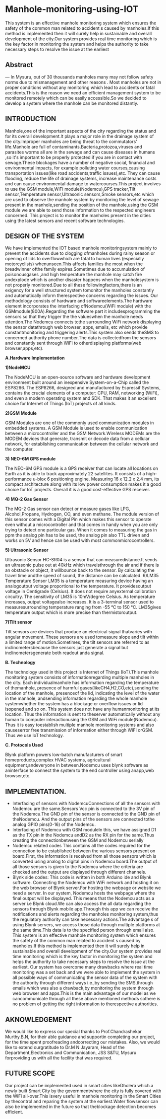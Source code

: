 # Manhole-monitoring-using-IOT
This system is an effective manhole monitoring system which ensures the safety of the common man related to accident s caused by manholes.If this method is implemented then it will surely help in sustainable and overall development of the city.Our system provides real time monitoring which is the key factor in monitoring the system and helps the authority to take necessary steps to resolve the issue at the earliest

## Abstract
— In Mysuru, out of 30 thousands manholes many
may not follow safety norms due to mismanagement and
other reasons . Most manholes are not in proper conditions
without any monitoring which lead to accidents or fatal
accidents.This is the reason we need an efficient
management system to be monitored remotely which can be
easily accessible.So we decided to develop a system where
the manhole can be monitored distantly.

## INTRODUCTION
Manhole,one of the important aspects of the city regarding the
status and for its overall development.It plays a major role in
the drainage system of the city.Improper manholes are being
threat to the commutators’ life.Manhole are full of
contaminants.Bacteria,protozoa,viruses and parasites worms
all are in the sewage and can cause diseases in humans ,so it's
important to be properly protected if you are in contact with
sewage.These blockages have a number of negative social,
financial and environmental impacts, for example polluting
water courses,causing transportation issues(like road
accidents,traffic issues),etc. They can cause flooding, reduce
the life of drainage systems, increase maintenance costs and
can cause environmental damage to watercourses.This project
involves to use the GSM module,WiFi
module(Nodemcu),GPS tracker,Tilt sensor,Temperature
sensor,Ultrasonic sensors,Smoke sensors,etc which are used to
observe the manhole system by monitoring the level of sewage
present in the manhole,sending the position of the
manhole,using the GSM module we are able to send those
information to the respected engineers concerned. This project
is to monitor the manholes present in the cities using the latest
sensors and recent software technologies.

## DESIGN OF THE SYSTEM
We have implemented the IOT based manhole monitoringsystem mainly to prevent the accidents due to clogging ofmanholes during rainy season or opening of lids to overflowwhich are fatal to human lives (especially motorcyclists) whenunseen.This affects families the most when the breadwinner ofthe family expires.Sometimes due to accumulation of poisonousgases ,and high temperature the manhole may catch fire andexplode which is another disaster happens when the manholesystem is not properly monitored.Due to all these followingfactors,there is an exigency for a well structured system tomonitor the manholes constantly and automatically inform therespective concerns regarding the issues.
Our methodology consists of hardware and softwareelements.The hardware element incorporates the interfacing ofNodemcu(WiFi module) with the GSMmodule(800A).Regarding the software part it includesprogramming the sensors so that they trigger the the valueswhen the manhole needs attention.The Nodemcu connects tothe surrounding WiFi network displaying the sensor datathrough web browser, apps, emails, etc which provide constantmonitoring and triggering alerts.This system also sends theSMS to concerned authority phone number.The data is collectedfrom the sensors and constantly sent through WiFi to otherdisplaying platforms(web browser,apps,etc).

**A.Hardware Implementation**

**1)NodeMCU**

The NodeMCU is an open-source software and hardware
development environment built around an inexpensive
System-on-a-Chip called the ESP8266. The ESP8266,
designed and manufactured by Espressif Systems, contains the
crucial elements of a computer: CPU, RAM, networking
(WiFi), and even a modern operating system and SDK. That
makes it an excellent choice for Internet of Things (IoT)
projects of all kinds.

**2)GSM Module**

GSM Modules are one of the commonly used communication
modules in embedded systems. A GSM Module is used to
enable communication between a microcontroller and the
GSM Network.Wireless MODEMs are the MODEM devices
that generate, transmit or decode data from a cellular network,
for establishing communication between the cellular network
and the computer.

**3) NEO-6M GPS module**

The NEO-6M GPS module is a GPS receiver that can locate
all locations on Earth as it is able to track approximately 22
satellites. It consists of a high-performance u-blox 6
positioning engine. Measuring 16 x 12.2 x 2.4 mm, its
compact architecture along with its low power consumption
makes it a good choice for IoT projects. Overall it is a good
cost-effective GPS receiver.

**4) MQ-2 Gas Sensor**

The MQ-2 Gas sensor can detect or measure gases like LPG,
Alcohol,Propane, Hydrogen, CO, and even methane. The
module version of this sensor comes with a Digital Pin which
makes this sensor to operate even without a microcontroller
and that comes in handy when you are only trying to detect
one particular gas. When it comes to measuring the gas in ppm
the analog pin has to be used, the analog pin also TTL driven
and works on 5V and hence can be used with most commonmicrocontrollers.

**5) Ultrasonic Sensor**

Ultrasonic Sensor HC-SR04 is a sensor that can measuredistance.It sends an ultrasonic pulse out at 40kHz which travelsthrough the air and if there is an obstacle or object, it willbounce back to the sensor. By calculating the travel time andthe speed of sound, the distance can be calculated.
6)LM35 Temperature Sensor
LM35 is a temperature measuring device having an analogoutput voltage proportional to the temperature. It providesoutput voltage in Centigrade (Celsius). It does not require anyexternal calibration circuitry. The sensitivity of LM35 is 10mV/degree Celsius. As temperature increases, output voltagealso increases. It is a 3-terminal sensor used to measuresurrounding temperature ranging from -55 °C to 150 °C. LM35gives temperature output which is more precise than thermistoroutput.

**7)Tilt sensor**

Tilt sensors are devices that produce an electrical signal thatvaries with angular movement. These sensors are used tomeasure slope and tilt within a limited range of motion.Sometimes, the tilt sensors are referred to as inclinometersbecause the sensors just generate a signal but inclinometersgenerate both readout anda signal.

**B. Technology**

The technology used in this project is Internet of Things (IoT).This manhole monitoring system consists of informationregarding multiple manholes in the city. Each individualmanhole has information regarding the temperature of themanhole, presence of harmful gases(likeCH4,H2,CO,etc),sending the location of the manhole, presenceof the lid, indicating the level of the water in the manhole, andsending information regarding the whole manhole systemwhether the system has a blockage or overflow issues or lid isopened and so on. This system does not have any humanmonitoring at its location. Thus the information is sent to theserver automatically without any human to computer interactionusing the GSM and WiFi module(Nodemcu). Thus it is easy toestablish multiple manhole monitoring systems and also causeserror free transmission of information either through WiFi orGSM. Thus we use IoT technology.

**C. Protocols Used**

Blynk platform powers low-batch manufacturers of smart homeproducts,complex HVAC systems, agricultural equipment,andeveryone in between.Nodemcu uses blynk software as aninterface to connect the system to the end controller using anapp,web browser,etc. 

## IMPLEMENTATION.
- Interfacing of sensors with NodemcuConnections of all the sensors with Nodemcu are the same.Sensors Vcc pin is connected to the 3V pin of the Nodemcu.The GND pin of the sensor is connected to the GND pin of theNodemcu. And the output pins of the sensors are connected tothe analog GPIO pins(0-16) of the Nodemcu.
- Interfacing of Nodemcu with GSM moduleIn this, we have assigned D1 as the TX pin in the Nodemcu andD2 as the RX pin for the same.Thus creating the connectionbetween the GSM and Nodemcu serially
- Nodemcu related codes
This contains all the codes required for the connection to be
established between the various sensors present on board.First,
the information is received from all those sensors which is
converted using analog to digital pins in Nodemcu board.The
output of all those sensors is given to the Nodemcu where the
criteria are checked and the output are displayed through
different channels.
- Blynk side codes:
This code is written in both Arduino ide and Blynk software.
Connecting the Nodemcu with WiFi network and hosting it on
the web browser of Blynk server.For hosting the webpage or
website we need a server. In our system, Nodemcu hosts the
webpage where the final output will be displayed. This means
that the Nodemcu acts as a server i.e Blynk cloud.We can also
access the all data regarding the sensors through Blynk mobile
app.Through this app we can receive the notifications and
alerts regarding the manholes monitoring system,thus the
regulatory authority can take necessary actions.The advantage
s of using Blynk servers, we access those data through
multiple platforms at the same time.This data is to the
specified person through email also.
This system is an effective manhole monitoring system which
ensures the safety of the common man related to accident
s caused by manholes.If this method is implemented then it
will surely help in sustainable and overall development of the
city.Our system provides real time monitoring which is the key
factor in monitoring the system and helps the authority to take
necessary steps to resolve the issue at the earliest.
Our system has overcome many drawbacks where real time
monitoring was a set back and we were able to implement the
system in all possible ways of communicating the sensor data
of the system with the authority through different ways i.e.,by
sending the SMS,through emails which was also a
drawback,by monitoring the system through web browser and
apps.This is the main advantage of our model as we cancommunicate through all these above mentioned methods sothere is no problem of getting the right information to therespective authorities.

## AKNOWLEDGEMENT
We would like to express our special thanks to Prof.Chandrashekar Murthy.B.N, for their able guidance and supportin completing our project, for the time spent proofreading andcorrecting our mistakes. Also, we would like to extend ourgratitude to Dr.M N Jayaram, Head of the Department,Electronics and Communication, JSS S&TU, Mysuru forproviding us with all the facility that was required.
## FUTURE SCOPE
Our project can be implemented used in smart cities likeDholera which a newly built Smart City by the governmentwhere the city is fully covered with the WiFi all-over.This isvery useful in manhole monitoring in the Smart Cities by thecontrol and reparing the system at the earliest.Water flowsensor can also be implemented in the future so that theblockage detection becomes efficient.
